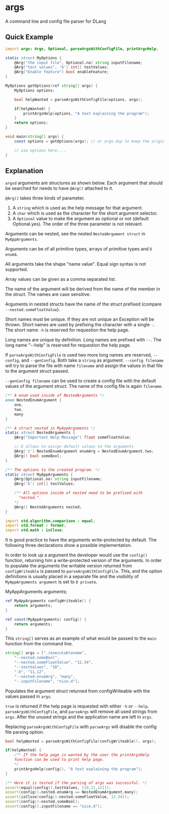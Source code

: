 # args

A command line and config file parser for DLang


## Quick Example
```d
import args: Args, Optional, parseArgsWithConfigFile, printArgsHelp;

static struct MyOptions {
	@Arg("the input file", Optional.no) string inputFilename;
	@Arg("test values", 'b') int[] testValues;
	@Arg("Enable feature") bool enableFeature;
}

MyOptions getOptions(ref string[] args) {
	MyOptions options;

	bool helpWanted = parseArgsWithConfigFile(options, args);

	if(helpWanted) {
		printArgsHelp(options, "A text explaining the program");
	}
	return options;
}

void main(string[] args) {
	const options = getOptions(args); // or args.dup to keep the original args

	// use options here....
}
```

## Explanation

`argsd` arguments are structures as shown below.
Each argument that should be searched for needs to have `@Arg()`
attached to it.

`@Arg()` takes three kinds of parameter.
1. A `string` which is used as the help message for that argument.
2. A `char` which is used as the character for the short argument
selector.
3. A `Optional` value to make the argument as optional or not (default
Optional.yes).
The order of the three parameter is not relevant.

Arguments can be nested, see the nested `NestedArgument struct` in
`MyAppArguments`.

Arguments can be of all primitive types, arrays of primitive types and `D
enum`s.

All arguments take the shape "name value". Equal sign syntax is not
supported.

Array values can be given as a comma separated list.

The name of the argument will be derived from the name of the member in
the struct. The names are case sensitive.

Arguments in nested structs have the name of the struct prefixed (compare
`--nested.someFloatValue`).

Short names must be unique. If they are not unique an Exception will be
thrown. Short names are used by prefixing the character with a single `-`.
The short name `-h` is reserved for requestion the help page.

Long names are unique by definition. Long names are prefixed with `--`.
The long name "--help" is reserved for requestion the help page.

If `parseArgsWithConfigFile` is used two more long names are reserved,
`--config`, and `--genConfig`. Both take a `string` as argument.
`--config filename` will try to parse the file with name `filename` and
assign the values in that file to the argument struct passed.

`--genConfig filename` can be used to create a config file with
the default values of the argument struct. The name of the config file is
again `filename`.


```d
/** A enum used inside of NestedArguments */
enum NestedEnumArgument {
	one,
	two,
	many
}

/** A struct nested in MyAppArguments */
static struct NestedArguments {
	@Arg("Important Help Message") float someFloatValue;

	// D allows to assign default values to the arguments
	@Arg('z') NestedEnumArgument enumArg = NestedEnumArgument.two;
	@Arg() bool someBool;
}

/** The options to the created program. */
static struct MyAppArguments {
	@Arg(Optional.no) string inputFilename;
	@Arg('b') int[] testValues;

	/** All options inside of nested need to be prefixed with
	  "nested.".
	*/
	@Arg() NestedArguments nested;
}

import std.algorithm.comparison : equal;
import std.format : format;
import std.math : isClose;
```

It is good practice to have the arguments write-protected by default.
The following three declarations show a possible implementation.

In order to look up a argument the developer would use the `config()`
function, returning him a write-protected version of the arguments.
In order to populate the arguments the writable version returned from
`configWriteable` is passed to `parseArgsWithConfigFile`.
This, and the option definitions is usually placed in a separate file and
the visibility of `MyAppArguments argument` is set to `D private`.

MyAppArguments arguments;

```d
ref MyAppArguments configWriteable() {
	return arguments;
}

ref const(MyAppArguments) config() {
	return arguments;
}
```

This `string[]` serves as an example of what would be passed to the
`main` function from the command line.

```d
string[] args = ["./executablename",
	"--nested.someBool",
	"--nested.someFloatValue", "12.34",
	"--testValues", "10",
	"-b", "11,12",
	"--nested.enumArg", "many",
	"--inputFilename", "nice.d"];
```

Populates the argument struct returned from configWriteable with the
values passed in `args`.

`true` is returned if the help page is requested with either `-h` or
`--help`.
`parseArgsWithConfigFile`, and `parseArgs` will remove all used
strings from `args`.
After the unused strings and the application name are left in `args`.

Replacing `parseArgsWithConfigFile` with `parseArgs` will disable
the config file parsing option.

```d
bool helpWanted = parseArgsWithConfigFile(configWriteable(), args);

if(helpWanted) {
	/** If the help page is wanted by the user the printArgsHelp
	function can be used to print help page.
	*/
	printArgsHelp(config(), "A text explaining the program");
}

/** Here it is tested if the parsing of args was successful. */
assert(equal(config().testValues, [10,11,12]));
assert(config().nested.enumArg == NestedEnumArgument.many);
assert(isClose(config().nested.someFloatValue, 12.34));
assert(config().nested.someBool);
assert(config().inputFilename == "nice.d");
```
